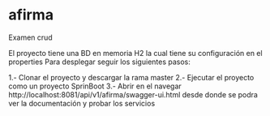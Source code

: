 # afirma
Examen crud

El proyecto tiene una BD en memoria H2 la cual tiene su configuración en el properties
Para desplegar seguir los siguientes pasos:

1.- Clonar el proyecto y descargar la rama master
2.- Ejecutar el proyecto como un proyecto SprinBoot
3.- Abrir en el navegar http://localhost:8081/api/v1/afirma/swagger-ui.html desde donde se podra ver la documentación y probar los servicios

